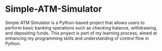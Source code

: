 # Simple-ATM-Simulator
Simple ATM Simulator is a Python-based project that allows users to perform basic banking operations such as checking balance, withdrawing, and depositing funds. This project is part of my learning process, aimed at enhancing my programming skills and understanding of control flow in Python.
